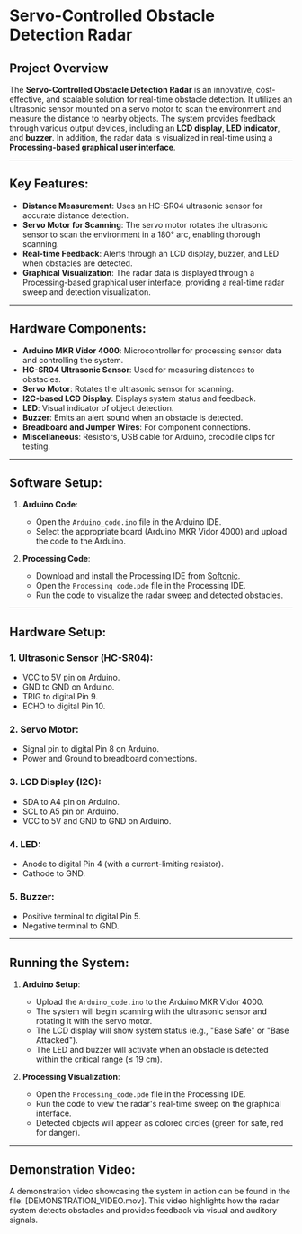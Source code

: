 # Servo-Controlled Obstacle Detection Radar

## Project Overview
The **Servo-Controlled Obstacle Detection Radar** is an innovative, cost-effective, and scalable solution for real-time obstacle detection. It utilizes an ultrasonic sensor mounted on a servo motor to scan the environment and measure the distance to nearby objects. The system provides feedback through various output devices, including an **LCD display**, **LED indicator**, and **buzzer**. In addition, the radar data is visualized in real-time using a **Processing-based graphical user interface**.

---

## Key Features:
- **Distance Measurement**: Uses an HC-SR04 ultrasonic sensor for accurate distance detection.
- **Servo Motor for Scanning**: The servo motor rotates the ultrasonic sensor to scan the environment in a 180° arc, enabling thorough scanning.
- **Real-time Feedback**: Alerts through an LCD display, buzzer, and LED when obstacles are detected.
- **Graphical Visualization**: The radar data is displayed through a Processing-based graphical user interface, providing a real-time radar sweep and detection visualization.

---

## Hardware Components:
- **Arduino MKR Vidor 4000**: Microcontroller for processing sensor data and controlling the system.
- **HC-SR04 Ultrasonic Sensor**: Used for measuring distances to obstacles.
- **Servo Motor**: Rotates the ultrasonic sensor for scanning.
- **I2C-based LCD Display**: Displays system status and feedback.
- **LED**: Visual indicator of object detection.
- **Buzzer**: Emits an alert sound when an obstacle is detected.
- **Breadboard and Jumper Wires**: For component connections.
- **Miscellaneous**: Resistors, USB cable for Arduino, crocodile clips for testing.

---

## Software Setup:

1. **Arduino Code**:
   - Open the `Arduino_code.ino` file in the Arduino IDE.
   - Select the appropriate board (Arduino MKR Vidor 4000) and upload the code to the Arduino.

2. **Processing Code**:
   - Download and install the Processing IDE from [Softonic](https://processing.en.softonic.com/).
   - Open the `Processing_code.pde` file in the Processing IDE.
   - Run the code to visualize the radar sweep and detected obstacles.

---

## Hardware Setup:

### 1. **Ultrasonic Sensor (HC-SR04)**:
   - VCC to 5V pin on Arduino.
   - GND to GND on Arduino.
   - TRIG to digital Pin 9.
   - ECHO to digital Pin 10.

### 2. **Servo Motor**:
   - Signal pin to digital Pin 8 on Arduino.
   - Power and Ground to breadboard connections.

### 3. **LCD Display (I2C)**:
   - SDA to A4 pin on Arduino.
   - SCL to A5 pin on Arduino.
   - VCC to 5V and GND to GND on Arduino.

### 4. **LED**:
   - Anode to digital Pin 4 (with a current-limiting resistor).
   - Cathode to GND.

### 5. **Buzzer**:
   - Positive terminal to digital Pin 5.
   - Negative terminal to GND.

---

## Running the System:

1. **Arduino Setup**:
   - Upload the `Arduino_code.ino` to the Arduino MKR Vidor 4000.
   - The system will begin scanning with the ultrasonic sensor and rotating it with the servo motor.
   - The LCD display will show system status (e.g., "Base Safe" or "Base Attacked").
   - The LED and buzzer will activate when an obstacle is detected within the critical range (≤ 19 cm).

2. **Processing Visualization**:
   - Open the `Processing_code.pde` file in the Processing IDE.
   - Run the code to view the radar's real-time sweep on the graphical interface.
   - Detected objects will appear as colored circles (green for safe, red for danger).

---

## Demonstration Video:
A demonstration video showcasing the system in action can be found in the file: [DEMONSTRATION_VIDEO.mov]. This video highlights how the radar system detects obstacles and provides feedback via visual and auditory signals.

